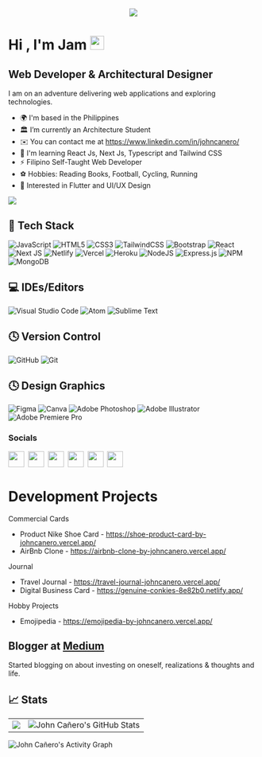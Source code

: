 <!--- ![](./github-banner.jpg)](https://linktr.ee/johncanero) -->

<h1 align="center">
  <a href="https://git.io/typing-svg">
    <img src="https://readme-typing-svg.herokuapp.com?font=roboto&duration=5500&center=true&vCenter=true&width=500&lines=Hi+there!;+Nice+to+meet+you!+%3A)&size=30">
  </a>
</h1>

<h1 align="left">Hi , I'm Jam <img src="https://media.giphy.com/media/hvRJCLFzcasrR4ia7z/giphy.gif" width="28"></h1>

Web Developer & Architectural Designer
--------------------------------------

I am on an adventure delivering web applications and exploring technologies. 

- 🌍 I'm based in the Philippines
- 🏛️ I’m currently an Architecture Student
- ✉️ You can contact me at https://www.linkedin.com/in/johncanero/
- 🧠 I'm learning React Js, Next Js, Typescript and Tailwind CSS
- ⚡ Filipino Self-Taught Web Developer
- ⚽ Hobbies: Reading Books, Football, Cycling, Running
- 🧐 Interested in Flutter and UI/UX Design

<a href="https://www.twitter.com/johncaneroo" target="_blank" rel="noreferrer"><img
src="https://img.shields.io/twitter/follow/johncaneroo?logo=twitter&style=for-the-badge&color=0891b2&labelColor=1c1917"
/></a>

## 💼 Tech Stack

![JavaScript](https://img.shields.io/badge/javascript-%23323330.svg?style=for-the-badge&logo=javascript&logoColor=%23F7DF1E) ![HTML5](https://img.shields.io/badge/html5-%23E34F26.svg?style=for-the-badge&logo=html5&logoColor=white) ![CSS3](https://img.shields.io/badge/css3-%231572B6.svg?style=for-the-badge&logo=css3&logoColor=white) ![TailwindCSS](https://img.shields.io/badge/tailwindcss-%2338B2AC.svg?style=for-the-badge&logo=tailwind-css&logoColor=white) 	![Bootstrap](https://img.shields.io/badge/bootstrap-%23563D7C.svg?style=for-the-badge&logo=bootstrap&logoColor=white) ![React](https://img.shields.io/badge/react-%2320232a.svg?style=for-the-badge&logo=react&logoColor=%2361DAFB) ![Next JS](https://img.shields.io/badge/Next-black?style=for-the-badge&logo=next.js&logoColor=white) ![Netlify](https://img.shields.io/badge/netlify-%23000000.svg?style=for-the-badge&logo=netlify&logoColor=#00C7B7) ![Vercel](https://img.shields.io/badge/vercel-%23000000.svg?style=for-the-badge&logo=vercel&logoColor=white) ![Heroku](https://img.shields.io/badge/heroku-%23430098.svg?style=for-the-badge&logo=heroku&logoColor=white) ![NodeJS](https://img.shields.io/badge/node.js-6DA55F?style=for-the-badge&logo=node.js&logoColor=white) ![Express.js](https://img.shields.io/badge/express.js-%23404d59.svg?style=for-the-badge&logo=express&logoColor=%2361DAFB) ![NPM](https://img.shields.io/badge/NPM-%23000000.svg?style=for-the-badge&logo=npm&logoColor=white) ![MongoDB](https://img.shields.io/badge/MongoDB-%234ea94b.svg?style=for-the-badge&logo=mongodb&logoColor=white)

## 💻 IDEs/Editors

![Visual Studio Code](https://img.shields.io/badge/Visual%20Studio%20Code-0078d7.svg?style=for-the-badge&logo=visual-studio-code&logoColor=white) ![Atom](https://img.shields.io/badge/Atom-%2366595C.svg?style=for-the-badge&logo=atom&logoColor=white) ![Sublime Text](https://img.shields.io/badge/sublime_text-%23575757.svg?style=for-the-badge&logo=sublime-text&logoColor=important)

## 🕓 Version Control 

![GitHub](https://img.shields.io/badge/github-%23121011.svg?style=for-the-badge&logo=github&logoColor=white) ![Git](https://img.shields.io/badge/git-%23F05033.svg?style=for-the-badge&logo=git&logoColor=white)


## 🕓 Design Graphics

![Figma](https://img.shields.io/badge/figma-%23F24E1E.svg?style=for-the-badge&logo=figma&logoColor=white) ![Canva](https://img.shields.io/badge/Canva-%2300C4CC.svg?style=for-the-badge&logo=Canva&logoColor=white) ![Adobe Photoshop](https://img.shields.io/badge/adobe%20photoshop-%2331A8FF.svg?style=for-the-badge&logo=adobe%20photoshop&logoColor=white) ![Adobe Illustrator](https://img.shields.io/badge/adobe%20illustrator-%23FF9A00.svg?style=for-the-badge&logo=adobe%20illustrator&logoColor=white) ![Adobe Premiere Pro](https://img.shields.io/badge/Adobe%20Premiere%20Pro-9999FF.svg?style=for-the-badge&logo=Adobe%20Premiere%20Pro&logoColor=white)


### Socials 

<p align="left"><a href="https://www.github.com/johncanero" target="_blank" rel="noreferrer"><img src="https://raw.githubusercontent.com/danielcranney/readme-generator/main/public/icons/socials/github-dark.svg" width="32" height="32" /></a> &nbsp;<a href="http://www.instagram.com/johncanero" target="_blank" rel="noreferrer"><img src="https://raw.githubusercontent.com/danielcranney/readme-generator/main/public/icons/socials/instagram.svg" width="32" height="32" /></a>&nbsp; <a href="https://www.linkedin.com/in/johncanero/" target="_blank" rel="noreferrer"><img src="https://raw.githubusercontent.com/danielcranney/readme-generator/main/public/icons/socials/linkedin.svg" width="32" height="32" /></a>&nbsp; <a href="https://stackoverflow.com/users/18350006/john-ca%c3%b1ero" target="_blank" rel="noreferrer"><img src="https://raw.githubusercontent.com/danielcranney/readme-generator/main/public/icons/socials/stackoverflow.svg" width="32" height="32" /></a>&nbsp; <a href="https://www.twitter.com/johncaneroo" target="_blank" rel="noreferrer"><img src="https://raw.githubusercontent.com/danielcranney/readme-generator/main/public/icons/socials/twitter.svg" width="32" height="32" /></a>&nbsp; <a href="https://www.youtube.com/channel/UCc5-wuapiL6SGf1eTpiWEkg" target="_blank" rel="noreferrer"><img src="https://raw.githubusercontent.com/danielcranney/readme-generator/main/public/icons/socials/youtube.svg" width="32" height="32" /></a></p>


<h1> Development Projects </h1>

Commercial Cards
- Product Nike Shoe Card - https://shoe-product-card-by-johncanero.vercel.app/
- AirBnb Clone - https://airbnb-clone-by-johncanero.vercel.app/

Journal
- Travel Journal - https://travel-journal-johncanero.vercel.app/
- Digital Business Card - https://genuine-conkies-8e82b0.netlify.app/

Hobby Projects
- Emojipedia - https://emojipedia-by-johncanero.vercel.app/

## Blogger at <a href="https://medium.com/@johncanero">Medium</a> </h2>
Started blogging on about investing on oneself, realizations & thoughts and life. 




## &#x1f4c8; Stats
<table>
<tr>
<td>  
<img align="center" src="https://github-readme-stats.vercel.app/api/top-langs/?username=johncanero&title_color=ffffff&text_color=c9cacc&icon_color=0aa0ff&bg_color=1d1f21&langs_count=5"/>
</td>
<td>
<img align="center" src="https://github-readme-stats.vercel.app/api?username=johncanero&show_icons=true&line_height=40&count_private=true&title_color=ffffff&text_color=c9cacc&icon_color=0aa0ff&bg_color=1d1f21" alt="John Cañero's GitHub Stats"/>
</td>
</tr>
</table>

![John Cañero's Activity Graph](https://activity-graph.herokuapp.com/graph?username=johncanero&bg_color=1d1f21&color=ffffff&line=0aa0ff&point=ffffff&area=true&count_private=true&)
